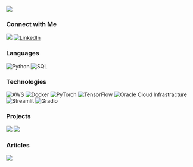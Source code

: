 [![](https://github.com/omar-kabeer/omar-kabeer/blob/61bdf2a45bb71b00a372c4862d77eedf31d8f824/profile.gif)](https://github.com/omar-kabeer)<!-- If you want the template for my gif, email me! -->

### Connect with Me
[![](https://img.shields.io/badge/-🌐%20My%20Website-000)](https://www.datascienceportfol.io/umarkabir)
[![LinkedIn](https://img.shields.io/badge/-LinkedIn-000?&logo=LinkedIn)](https://www.linkedin.com/in/umar-kabir-9b8a6a88/)

### Languages

![Python](https://img.shields.io/badge/-Python-000?&logo=Python)
![SQL](https://img.shields.io/badge/-SQL-000?&logo=MySQL)

### Technologies

![AWS](https://img.shields.io/badge/-AWS-000?&logo=Amazon-AWS&logoColor=F90)
![Docker](https://img.shields.io/badge/-Docker-000?&logo=Docker)
![PyTorch](https://img.shields.io/badge/-PyTorch-000?&logo=PyTorch)
![TensorFlow](https://img.shields.io/badge/-TensorFlow-000?&logo=TensorFlow)
![Oracle Cloud Infrastracture](https://img.shields.io/badge/-Oracle-000?&logo=Oracle)
![Streamlit](https://img.shields.io/badge/-Streamlit-000?&logo=Streamlit)
![Gradio](https://img.shields.io/badge/-Gradio-000?&logo=Gradio)


### Projects

[![](https://img.shields.io/badge/-🏦%20Boosting%20Loan%20Acceptance-000)](https://github.com/omar-kabeer/Boosting-Loan-Acceptance-Rates)
[![](https://img.shields.io/badge/-🕹%20Reinforcement%20Learning%20for%20Atari%20Video%20Games-000)](https://github.com/omar-kabeer/atari-games)

### Articles

[![](https://img.shields.io/badge/-🕹%20Atari%20Games-000)](https://medium.com/@uksaid12/reinforcement-learning-for-atari-video-games-a-deep-q-network-approach-766c62182b6e)
